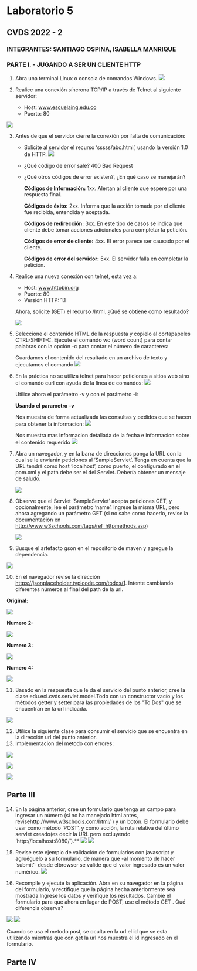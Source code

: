 # Laboratorio 5
## CVDS 2022 - 2
### INTEGRANTES: SANTIAGO OSPINA, ISABELLA MANRIQUE
### PARTE I. - JUGANDO A SER UN CLIENTE HTTP


1. Abra una terminal Linux o consola de comandos Windows.
![](resourcer/1.png)


2. Realice una conexión síncrona TCP/IP a través de Telnet al siguiente servidor:
   * Host: www.escuelaing.edu.co
   * Puerto: 80
   
![](resourcer/2.png)


3. Antes de que el servidor cierre la conexión por falta de comunicación:
    * Solicite al servidor el recurso ‘sssss/abc.html’,
      usando la versión 1.0 de HTTP.
   ![](resourcer/3.png)
    * ¿Qué código de error sale? 400 Bad Request
    * ¿Qué otros códigos de error existen?, ¿En qué caso se manejarán?
      
       **Códigos de Información:** 1xx. Alertan al cliente que espere por
       una respuesta final.
   
       **Códigos de éxito:** 2xx. Informa que la acción tomada por el
       cliente fue recibida, entendida y aceptada.
   
       **Códigos de redirección:** 3xx. En este tipo de casos se indica que
       cliente debe tomar acciones adicionales para completar la petición.
       
       **Códigos de error de cliente:** 4xx. El error parece ser causado
        por el cliente.

       **Códigos de error del servidor:** 5xx. El servidor falla en completar la petición.


4. Realice una nueva conexión con telnet, esta vez a:
   * Host: www.httpbin.org
   * Puerto: 80
   * Versión HTTP: 1.1

   Ahora, solicite (GET) el recurso /html. ¿Qué se obtiene como resultado?
   
   ![](resourcer/5.png)


5. Seleccione el contenido HTML de la respuesta y copielo al cortapapeles CTRL-SHIFT-C. Ejecute el comando wc (word count) para contar palabras con la
   opción -c para contar el número de caracteres:

   Guardamos el contenido del resultado en un archivo de texto y ejecutamos el comando
    ![](resourcer/4.png)


6. En la práctica no se utiliza telnet para hacer peticiones a sitios web sino el comando curl con ayuda de la línea de comandos:
   ![](resourcer/6.png)


   Utilice ahora el parámetro -v y con el parámetro -i:
    
   **Usando el parametro -v**

   Nos muestra de forma actualizada las consultas y pedidos que se hacen para obtener la informacion:
   ![](resourcer/7.png)
  
   Nos muestra mas informacion detallada de la fecha e informacion sobre el contenido requerido
   ![](resourcer/8.png)
   
7. Abra un navegador, y en la barra de direcciones ponga la URL con la cual se le enviarán peticiones al ‘SampleServlet’. Tenga en cuenta que la URL tendrá
   como host ‘localhost’, como puerto, el configurado en el pom.xml y el path debe ser el del Servlet. Debería obtener un mensaje de saludo.

   ![](resourcer/9.png)


8. Observe que el Servlet ‘SampleServlet’ acepta peticiones GET, y opcionalmente, lee el parámetro ‘name’. Ingrese la misma URL, pero ahora agregando
    un parámetro GET (si no sabe como hacerlo, revise la documentación en http://www.w3schools.com/tags/ref_httpmethods.asp)

   ![](resourcer/10.png)


9. Busque el artefacto gson en el repositorio de maven y agregue la dependencia.

 ![](resourcer/11.png)
 
10. En el navegador revise la dirección https://jsonplaceholder.typicode.com/todos/1. Intente cambiando diferentes números al final del path de la url.

**Original:**

 ![](resourcer/12.png)
 
**Numero 2:**

![](resourcer/13.png)

**Numero 3:**

![](resourcer/14.png)

**Numero 4:**

![](resourcer/15.png)

11. Basado en la respuesta que le da el servicio del punto anterior, cree la clase edu.eci.cvds.servlet.model.Todo con un constructor vacío y los
métodos getter y setter para las propiedades de los "To Dos" que se encuentran en la url indicada.

![](resourcer/16.png)

12. Utilice la siguiente clase para consumir el servicio que se encuentra en la dirección url del punto anterior.
13. Implementacion del metodo con errores:

![](resourcer/17.png)

![](resourcer/18.png)

![](resourcer/19.png)

## Parte III
14. En la página anterior, cree un formulario que tenga un campo para ingresar un número (si no ha manejado html antes, revisehttp://www.w3schools.com/html/ ) y un botón. El formulario debe usar como método ‘POST’, y como acción, la ruta relativa del último servlet creado(es decir la URL pero excluyendo ‘http://localhost:8080/’).**
![](resourcer/21.png)
![](resourcer/20.png)

15. Revise este ejemplo de validación de formularios con javascript y agruéguelo a su formulario, de manera que -al momento de hacer ‘submit’- desde elbrowser se valide que el valor ingresado es un valor numérico.
![](resourcer/22.png)

16. Recompile y ejecute la aplicación. Abra en su navegador en la página del formulario, y rectifique que la página hecha anteriormente sea mostrada.Ingrese los datos y verifique los resultados. Cambie el formulario para que ahora en lugar de POST, use el método GET . Qué diferencia observa?

![](resourcer/23.png)
![](resourcer/24.png)

Cuando se usa el metodo post, se oculta en la url el id que se esta utilizando mientras que con get la url nos muestra el id ingresado en el formulario.

## Parte IV


